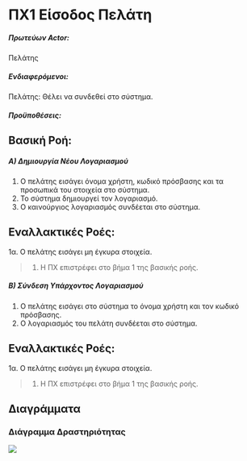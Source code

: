 # ΠΧ1 Είσοδος Πελάτη

##### Πρωτεύων Actor:
Πελάτης

##### Ενδιαφερόμενοι:
Πελάτης: Θέλει να συνδεθεί στο σύστημα.

##### Προϋποθέσεις:

## Βασική Ροή:
##### A) Δημιουργία Νέου Λογαριασμού
1. Ο πελάτης εισάγει όνομα χρήστη, κωδικό πρόσβασης και τα προσωπικά του στοιχεία στο σύστημα.
2. Το σύστημα δημιουργεί τον λογαριασμό.
3. Ο καινούργιος λογαριασμός συνδέεται στο σύστημα.

## Εναλλακτικές Ροές:
1α. Ο πελάτης εισάγει μη έγκυρα στοιχεία.
> 1. Η ΠΧ επιστρέφει στο βήμα 1 της βασικής ροής.

##### Β) Σύνδεση Υπάρχοντος Λογαριασμού
1. Ο πελάτης εισάγει στο σύστημα το όνομα χρήστη και τον κωδικό πρόσβασης.
2. Ο λογαριασμός του πελάτη συνδέεται στο σύστημα.

## Εναλλακτικές Ροές:
1α. Ο πελάτης εισάγει μη έγκυρα στοιχεία.
> 1. Η ΠΧ επιστρέφει στο βήμα 1 της βασικής ροής.

## Διαγράμματα

### Διάγραμμα Δραστηριότητας
[<img src="https://gitlab.com/softeng-2019-20/pc-store/-/blob/master/requirements/diagrams/activity-sign-in.png">](https://gitlab.com/softeng-2019-20/pc-store/-/blob/master/requirements/diagrams/activity-sign-in.png)